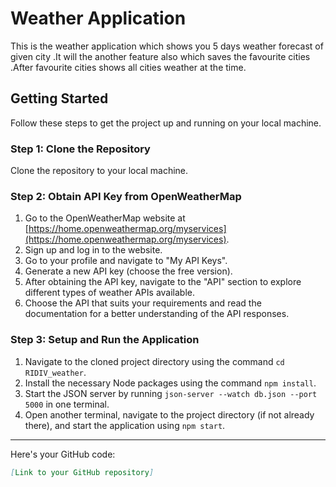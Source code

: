 # Weather Application

This is the weather application which shows you 5 days weather forecast of given city .It will the another feature also which saves the favourite cities .After favourite cities shows all cities weather at the time. 

## Getting Started

Follow these steps to get the project up and running on your local machine.

### Step 1: Clone the Repository

Clone the repository to your local machine.

### Step 2: Obtain API Key from OpenWeatherMap

1. Go to the OpenWeatherMap website at [https://home.openweathermap.org/myservices](https://home.openweathermap.org/myservices).
2. Sign up and log in to the website. 
3. Go to your profile and navigate to "My API Keys".
4. Generate a new API key (choose the free version).
5. After obtaining the API key, navigate to the "API" section to explore different types of weather APIs available.
6. Choose the API that suits your requirements and read the documentation for a better understanding of the API responses.

### Step 3: Setup and Run the Application

1. Navigate to the cloned project directory using the command `cd RIDIV_weather`.
2. Install the necessary Node packages using the command `npm install`.
3. Start the JSON server by running `json-server --watch db.json --port 5000` in one terminal.
4. Open another terminal, navigate to the project directory (if not already there), and start the application using `npm start`.

---

Here's your GitHub code:

```markdown
[Link to your GitHub repository]
